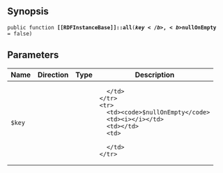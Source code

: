## Synopsis

<code>public function <b>[[RDFInstanceBase]]::all</b>(<b>$key</b>, <b>$nullOnEmpty</b> = false)</code>

## Parameters

<table>
  <thead>
    <tr>
      <th>Name</th>
      <th>Direction</th>
      <th>Type</th>
      <th>Description</th>
    </tr>
  </thead>
  <tbody>
    <tr>
      <td><code>$key</code>
      <td><i></i></td>
      <td></td>
      <td>

      </td>
    </tr>
    <tr>
      <td><code>$nullOnEmpty</code>
      <td><i></i></td>
      <td></td>
      <td>

      </td>
    </tr>
  </tbody>
</table>

